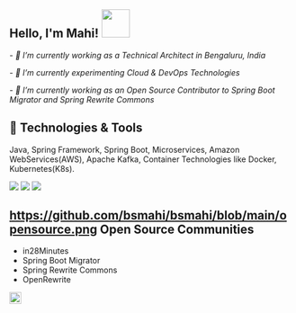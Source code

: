 <h2> Hello, I'm Mahi! <img src="https://media.giphy.com/media/12oufCB0MyZ1Go/giphy.gif" width="50"></h2>

<p><em> - 🔭 I’m currently working as a Technical Architect in Bengaluru, India</em></p>
<p><em> - 🌱 I’m currently experimenting Cloud & DevOps Technologies </em></p>
<p><em> - 🌱 I’m currently working as an Open Source Contributor to Spring Boot Migrator and Spring Rewrite Commons </em></p>

## 🔧 Technologies & Tools

Java, Spring Framework, Spring Boot, Microservices, Amazon WebServices(AWS), Apache Kafka, Container Technologies like Docker, Kubernetes(K8s).

![](https://img.shields.io/badge/Editor-IntelliJ_IDEA-informational?style=flat&logo=intellij-idea&logoColor=white&color=2bbc8a)
![](https://img.shields.io/badge/Tools-Docker-informational?style=flat&logo=docker&logoColor=white&color=2bbc8a)
![](https://img.shields.io/badge/Tools-Kubernetes-informational?style=flat&logo=kubernetes&logoColor=white&color=2bbc8a)

## https://github.com/bsmahi/bsmahi/blob/main/opensource.png Open Source Communities
* in28Minutes
* Spring Boot Migrator
* Spring Rewrite Commons
* OpenRewrite

<a href="https://www.linkedin.com/in/mahendra-rao-bandaru-8754432b/"><img align="left" src="https://raw.githubusercontent.com/yushi1007/yushi1007/main/images/linkedin.svg" alt="Yu Shi | LinkedIn" width="21px"/></a>

